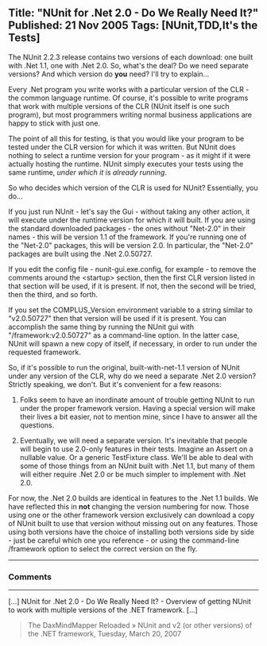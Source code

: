 Title: "NUnit for .Net 2.0 - Do We Really Need It?"
Published: 21 Nov 2005
Tags: [NUnit,TDD,It's the Tests]
---
The NUnit 2.2.3 release contains two versions of each download: one built with .Net 1.1, one with .Net 2.0. So, what's the deal? Do we need separate versions? And which version do **you** need? I'll try to explain...

<!--more-->
Every .Net program you write works with a particular version of the CLR - the common language runtime. Of course, it's possible to write programs that work with multiple versions of the CLR (NUnit itself is one such program), but most programmers writing normal business applications are happy to stick with just one.

The point of all this for testing, is that you would like your program to be tested under the CLR version for which it was written. But NUnit does nothing to select a runtime version for your program - as it might if it were actually hosting the runtime. NUnit simply executes your tests using the same runtime, _under which it is already running_.

So who decides which version of the CLR is used for NUnit? Essentially, you do...

If you just run NUnit - let's say the Gui - without taking any other action, it will execute under the runtime version for which it will built. If you are using the standard downloaded packages - the ones without "Net-2.0" in their names - this will be version 1.1 of the framework. If you're running one of the "Net-2.0" packages, this will be version 2.0. In particular, the "Net-2.0" packages are built using the .Net 2.0.50727.

If you edit the config file - nunit-gui.exe.config, for example - to remove the comments around the &lt;startup&gt; section, then the first CLR version listed in that section will be used, if it is present. If not, then the second will be tried, then the third, and so forth.

If you set the COMPLUS_Version environment variable to a string similar to "v2.0.50727" then that version will be used if it is present. You can accomplish the same thing by running the NUnit gui with "/framework:v2.0.50727" as a command-line option. In the latter case, NUnit will spawn a new copy of itself, if necessary, in order to run under the requested framework.

So, if it's possible to run the original, built-with-net-1.1 version of NUnit under any version of the CLR, why do we need a separate .Net 2.0 version? Strictly speaking, we don't. But it's convenient for a few reasons:

1. Folks seem to have an inordinate amount of trouble getting NUnit to run under the proper framework version. Having a special version will make their lives a bit easier, not to mention mine, since I have to answer all the questions.

2. Eventually, we will need a separate version. It's inevitable that people will begin to use 2.0-only features in their tests. Imagine an Assert on a nullable value. Or a generic TestFixture class. We'll be able to deal with some of those things from an NUnit built with .Net 1.1, but many of them will either require .Net 2.0 or be much simpler to implement with .Net 2.0.

For now, the .Net 2.0 builds are identical in features to the .Net 1.1 builds. We have reflected this in **not** changing the version numbering for now. Those using one or the other framework version exclusively can download a copy of NUnit built to use that version without missing out on any features. Those using both versions have the choice of installing both versions side by side - just be careful which one you reference - or using the command-line /framework option to select the correct version on the fly.

---

### Comments

---

[...] NUnit for .Net 2.0 - Do We Really Need It? - Overview of getting NUnit to work with multiple versions of the .NET framework. [...]
>The DaxMindMapper Reloaded &raquo; NUnit and v2 (or other versions) of the .NET framework, Tuesday, March 20, 2007
